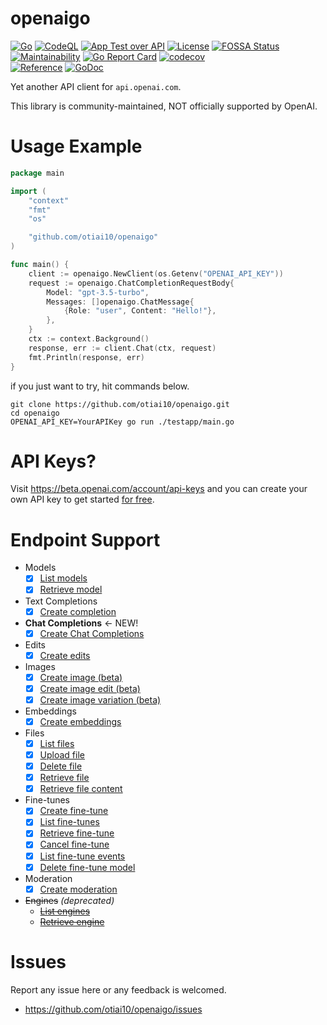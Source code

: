 # openaigo

[![Go](https://github.com/otiai10/openaigo/actions/workflows/go.yml/badge.svg)](https://github.com/otiai10/openaigo/actions/workflows/go.yml)
[![CodeQL](https://github.com/otiai10/openaigo/actions/workflows/codeql-analysis.yml/badge.svg)](https://github.com/otiai10/openaigo/actions/workflows/codeql-analysis.yml)
[![App Test over API](https://github.com/otiai10/openaigo/actions/workflows/api.yml/badge.svg)](https://github.com/otiai10/openaigo/actions/workflows/api.yml)
[![License](https://img.shields.io/github/license/otiai10/openaigo)](https://github.com/otiai10/openaigo/blob/main/LICENSE)
[![FOSSA Status](https://app.fossa.com/api/projects/git%2Bgithub.com%2Fotiai10%2Fopenaigo.svg?type=shield)](https://app.fossa.com/projects/git%2Bgithub.com%2Fotiai10%2Fopenaigo?ref=badge_shield)
<br>[![Maintainability](https://api.codeclimate.com/v1/badges/20c434b47940ce8ed511/maintainability)](https://codeclimate.com/github/otiai10/openaigo/maintainability)
[![Go Report Card](https://goreportcard.com/badge/github.com/otiai10/openaigo)](https://goreportcard.com/report/github.com/otiai10/openaigo)
[![codecov](https://codecov.io/github/otiai10/openaigo/branch/main/graph/badge.svg?token=mfAYgn6Uto)](https://codecov.io/github/otiai10/openaigo)
<br>[![Reference](https://img.shields.io/github/v/tag/otiai10/openaigo?sort=semver)](https://pkg.go.dev/github.com/otiai10/openaigo)
[![GoDoc](https://pkg.go.dev/badge/github.com/otiai10/openaigo)](https://pkg.go.dev/github.com/otiai10/openaigo)

Yet another API client for `api.openai.com`.

This library is community-maintained, NOT officially supported by OpenAI.

# Usage Example

```go
package main

import (
	"context"
	"fmt"
	"os"

	"github.com/otiai10/openaigo"
)

func main() {
	client := openaigo.NewClient(os.Getenv("OPENAI_API_KEY"))
	request := openaigo.ChatCompletionRequestBody{
		Model: "gpt-3.5-turbo",
		Messages: []openaigo.ChatMessage{
			{Role: "user", Content: "Hello!"},
		},
	}
	ctx := context.Background()
	response, err := client.Chat(ctx, request)
	fmt.Println(response, err)
}

```

if you just want to try, hit commands below.

```shell
git clone https://github.com/otiai10/openaigo.git
cd openaigo
OPENAI_API_KEY=YourAPIKey go run ./testapp/main.go
```

# API Keys?

Visit https://beta.openai.com/account/api-keys and you can create your own API key to get started [for free](https://openai.com/api/pricing/).

# Endpoint Support

- Models
  - [x] [List models](https://beta.openai.com/docs/api-reference/models/list)
  - [x] [Retrieve model](https://beta.openai.com/docs/api-reference/models/retrieve)
- Text Completions
  - [x] [Create completion](https://beta.openai.com/docs/api-reference/completions/create)
- **Chat Completions** <- NEW!
  - [x] [Create Chat Completions](https://platform.openai.com/docs/api-reference/chat/create)
- Edits
  - [x] [Create edits](https://beta.openai.com/docs/api-reference/edits/create)
- Images
  - [x] [Create image (beta)](https://beta.openai.com/docs/api-reference/images/create)
  - [x] [Create image edit (beta)](https://beta.openai.com/docs/api-reference/images/create-edit)
  - [x] [Create image variation (beta)](https://beta.openai.com/docs/api-reference/images/create-variation)
- Embeddings
  - [x] [Create embeddings](https://beta.openai.com/docs/api-reference/embeddings/create)
- Files
  - [x] [List files](https://beta.openai.com/docs/api-reference/files/list)
  - [x] [Upload file](https://beta.openai.com/docs/api-reference/files/upload)
  - [x] [Delete file](https://beta.openai.com/docs/api-reference/files/delete)
  - [x] [Retrieve file](https://beta.openai.com/docs/api-reference/files/retrieve)
  - [x] [Retrieve file content](https://beta.openai.com/docs/api-reference/files/retrieve-content)
- Fine-tunes
  - [x] [Create fine-tune](https://beta.openai.com/docs/api-reference/fine-tunes/create)
  - [x] [List fine-tunes](https://beta.openai.com/docs/api-reference/fine-tunes/list)
  - [x] [Retrieve fine-tune](https://beta.openai.com/docs/api-reference/fine-tunes/retrieve)
  - [x] [Cancel fine-tune](https://beta.openai.com/docs/api-reference/fine-tunes/cancel)
  - [x] [List fine-tune events](https://beta.openai.com/docs/api-reference/fine-tunes/events)
  - [x] [Delete fine-tune model](https://beta.openai.com/docs/api-reference/fine-tunes/delete-model)
- Moderation
  - [x] [Create moderation](https://beta.openai.com/docs/api-reference/moderations/create)
- ~~Engines~~ *(deprecated)*
  - ~~[List engines](https://beta.openai.com/docs/api-reference/engines/list)~~
  - ~~[Retrieve engine](https://beta.openai.com/docs/api-reference/engines/retrieve)~~

# Issues

Report any issue here or any feedback is welcomed.

* https://github.com/otiai10/openaigo/issues
